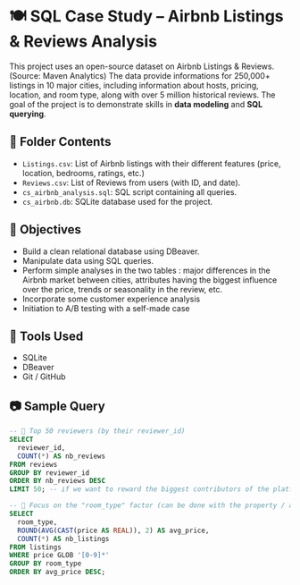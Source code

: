 # 🍽️ SQL Case Study – Airbnb Listings & Reviews Analysis

This project uses an open-source dataset on Airbnb Listings & Reviews. (Source: Maven Analytics)
The data provide informations for 250,000+ listings in 10 major cities, including information about hosts, pricing, location, and room type, along with over 5 million historical reviews.
The goal of the project is to demonstrate skills in **data modeling** and **SQL querying**.


## 📂 Folder Contents

- `Listings.csv`: List of Airbnb listings with their different features (price, location, bedrooms, ratings, etc.)
- `Reviews.csv`: List of Reviews from users (with ID, and date).
- `cs_airbnb_analysis.sql`: SQL script containing all queries.
- `cs_airbnb.db`: SQLite database used for the project.

## 📌 Objectives

- Build a clean relational database using DBeaver.
- Manipulate data using SQL queries.
- Perform simple analyses in the two tables : major differences in the Airbnb market between cities, attributes having the biggest influence over the price, trends or seasonality in the review, etc.
- Incorporate some customer experience analysis
- Initiation to A/B testing with a self-made case

## 🧠 Tools Used

- SQLite  
- DBeaver  
- Git / GitHub

## 📷 Sample Query

```sql
-- 🔹 Top 50 reviewers (by their reviewer_id) 
SELECT 
  reviewer_id,
  COUNT(*) AS nb_reviews
FROM reviews
GROUP BY reviewer_id
ORDER BY nb_reviews DESC
LIMIT 50; -- if we want to reward the biggest contributors of the platform

-- 🔹 Focus on the "room_type" factor (can be done with the property / accomodates / bedrooms fields as well)
SELECT 
  room_type,
  ROUND(AVG(CAST(price AS REAL)), 2) AS avg_price,
  COUNT(*) AS nb_listings
FROM listings
WHERE price GLOB '[0-9]*'
GROUP BY room_type
ORDER BY avg_price DESC;
